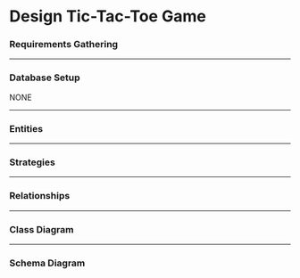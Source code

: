 # Design Tic-Tac-Toe Game

### Requirements Gathering

---

### Database Setup
NONE

---

### Entities

---

### Strategies

---

### Relationships

---

### Class Diagram

---

### Schema Diagram

